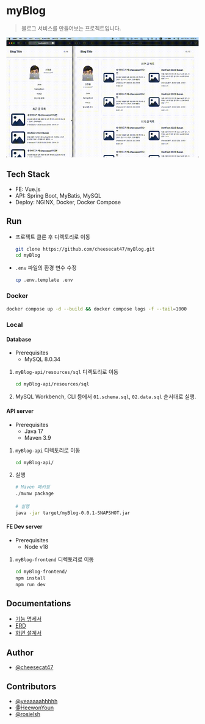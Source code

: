 # myBlog

> 블로그 서비스를 만들어보는 프로젝트입니다.

![main page](docs/resources/pages-main.gif)

## Tech Stack

- FE: Vue.js
- API: Spring Boot, MyBatis, MySQL
- Deploy: NGINX, Docker, Docker Compose

## Run

- 프로젝트 클론 후 디렉토리로 이동

    ```bash
    git clone https://github.com/cheesecat47/myBlog.git
    cd myBlog
    ```

- `.env` 파일의 환경 변수 수정

    ```bash
    cp .env.template .env
    ```

### Docker

```bash
docker compose up -d --build && docker compose logs -f --tail=1000
```

### Local

#### Database

- Prerequisites
  - MySQL 8.0.34

1. `myBlog-api/resources/sql` 디렉토리로 이동

    ```bash
   cd myBlog-api/resources/sql
    ```

2. MySQL Workbench, CLI 등에서 `01.schema.sql`, `02.data.sql` 순서대로 실행.

#### API server

- Prerequisites
  - Java 17
  - Maven 3.9

1. `myBlog-api` 디렉토리로 이동

    ```bash
    cd myBlog-api/
    ```

2. 실행

    ```bash
    # Maven 패키징
    ./mvnw package

    # 실행
    java -jar target/myBlog-0.0.1-SNAPSHOT.jar
    ```

#### FE Dev server

- Prerequisites
  - Node v18

1. `myBlog-frontend` 디렉토리로 이동

    ```bash
    cd myBlog-frontend/
    npm install
    npm run dev
    ```

## Documentations

- [기능 명세서](docs/feature-spec.md)
- [ERD](docs/ERD.md)
- [화면 설계서](docs/pages.md)

## Author

- [@cheesecat47](https://github.com/cheesecat47)

## Contributors

- [@yeaaaaahhhhh](https://github.com/yeaaaaahhhhh)
- [@HeewonYoun](https://github.com/HeewonYoun)
- [@rosielsh](https://github.com/rosielsh)
